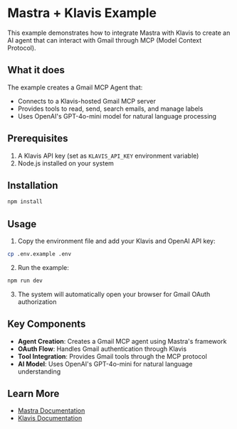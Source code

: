 # Mastra + Klavis Example

This example demonstrates how to integrate Mastra with Klavis to create an AI agent that can interact with Gmail through MCP (Model Context Protocol).

## What it does

The example creates a Gmail MCP Agent that:
- Connects to a Klavis-hosted Gmail MCP server
- Provides tools to read, send, search emails, and manage labels
- Uses OpenAI's GPT-4o-mini model for natural language processing

## Prerequisites

1. A Klavis API key (set as `KLAVIS_API_KEY` environment variable)
2. Node.js installed on your system

## Installation

```bash
npm install
```

## Usage

1. Copy the environment file and add your Klavis and OpenAI API key:
```bash
cp .env.example .env
```

2. Run the example:
```bash
npm run dev
```

3. The system will automatically open your browser for Gmail OAuth authorization

## Key Components

- **Agent Creation**: Creates a Gmail MCP agent using Mastra's framework
- **OAuth Flow**: Handles Gmail authentication through Klavis
- **Tool Integration**: Provides Gmail tools through the MCP protocol
- **AI Model**: Uses OpenAI's GPT-4o-mini for natural language understanding

## Learn More

- [Mastra Documentation](https://mastra.ai)
- [Klavis Documentation](https://klavis.ai) 